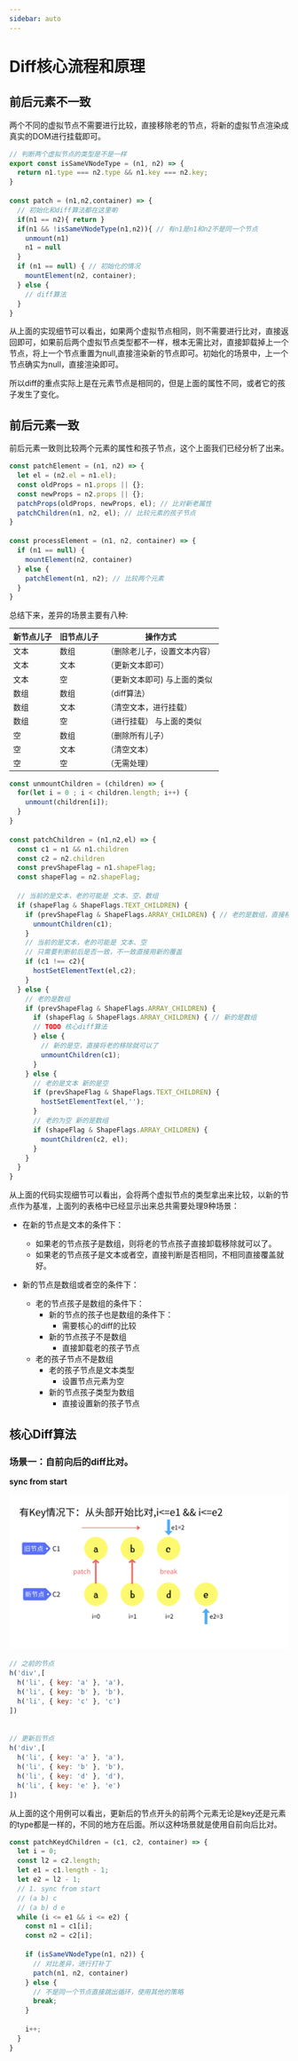 ```yaml
---
sidebar: auto
---
```


# Diff核心流程和原理

## 前后元素不一致

两个不同的虚拟节点不需要进行比较，直接移除老的节点，将新的虚拟节点渲染成真实的DOM进行挂载即可。

```js
// 判断两个虚拟节点的类型是不是一样
export const isSameVNodeType = (n1, n2) => {
  return n1.type === n2.type && n1.key === n2.key;
}

const patch = (n1,n2,container) => {
  // 初始化和diff算法都在这里喲
  if(n1 == n2){ return }
  if(n1 && !isSameVNodeType(n1,n2)){ // 有n1是n1和n2不是同一个节点
    unmount(n1)
    n1 = null
  }
  if (n1 == null) { // 初始化的情况
    mountElement(n2, container); 
  } else {
    // diff算法
  }
}
```
从上面的实现细节可以看出，如果两个虚拟节点相同，则不需要进行比对，直接返回即可，如果前后两个虚拟节点类型都不一样，根本无需比对，直接卸载掉上一个节点，将上一个节点重置为null,直接渲染新的节点即可。初始化的场景中，上一个节点确实为null，直接渲染即可。

所以diff的重点实际上是在元素节点是相同的，但是上面的属性不同，或者它的孩子发生了变化。

## 前后元素一致

前后元素一致则比较两个元素的属性和孩子节点，这个上面我们已经分析了出来。

```js
const patchElement = (n1, n2) => {
  let el = (n2.el = n1.el);
  const oldProps = n1.props || {};
  const newProps = n2.props || {};
  patchProps(oldProps, newProps, el); // 比对新老属性
  patchChildren(n1, n2, el); // 比较元素的孩子节点
}

const processElement = (n1, n2, container) => {
  if (n1 == null) {
    mountElement(n2, container)
  } else {
    patchElement(n1, n2); // 比较两个元素
  }
}
```

总结下来，差异的场景主要有八种:

| 新节点儿子 | 旧节点儿子| 操作方式 |
|-----------|-----------| -------|
|文本	|数组	|（删除老儿子，设置文本内容）|
|文本	|文本	|（更新文本即可）|
|文本	|空	|（更新文本即可) 与上面的类似|
|数组	|数组|	（diff算法）|
|数组	|文本|	（清空文本，进行挂载）|
|数组	|空	|（进行挂载） 与上面的类似|
|空	  |数组	|（删除所有儿子）|
|空	  |文本	|（清空文本）|
|空	  |空	|（无需处理）|

```js
const unmountChildren = (children) => {
  for(let i = 0 ; i < children.length; i++) {
    unmount(children[i]);
  }
}

const patchChildren = (n1,n2,el) => {
  const c1 = n1 && n1.children
  const c2 = n2.children
  const prevShapeFlag = n1.shapeFlag;
  const shapeFlag = n2.shapeFlag;
  
  // 当前的是文本，老的可能是 文本、空、数组
  if (shapeFlag & ShapeFlags.TEXT_CHILDREN) {
    if (prevShapeFlag & ShapeFlags.ARRAY_CHILDREN) { // 老的是数组，直接移除老的节点
      unmountChildren(c1);
    }
    // 当前的是文本，老的可能是 文本、空
    // 只需要判断前后是否一致，不一致直接用新的覆盖
    if (c1 !== c2){ 
      hostSetElementText(el,c2);
    }
  } else {
    // 老的是数组
    if (prevShapeFlag & ShapeFlags.ARRAY_CHILDREN) {
      if (shapeFlag & ShapeFlags.ARRAY_CHILDREN) { // 新的是数组
      // TODO 核心diff算法
      } else {
        // 新的是空，直接将老的移除就可以了
        unmountChildren(c1);
      }
    } else {
      // 老的是文本 新的是空
      if (prevShapeFlag & ShapeFlags.TEXT_CHILDREN) {
        hostSetElementText(el,'');
      }
      // 老的为空 新的是数组
      if (shapeFlag & ShapeFlags.ARRAY_CHILDREN) {
        mountChildren(c2, el);
      }
    }
  }
}
```

从上面的代码实现细节可以看出，会将两个虚拟节点的类型拿出来比较，以新的节点作为基准，上面列的表格中已经显示出来总共需要处理9种场景：
- 在新的节点是文本的条件下：
  - 如果老的节点孩子是数组，则将老的节点孩子直接卸载移除就可以了。
  - 如果老的节点孩子是文本或者空，直接判断是否相同，不相同直接覆盖就好。

- 新的节点是数组或者空的条件下：
  - 老的节点孩子是数组的条件下：
    - 新的节点的孩子也是数组的条件下：
      - 需要核心的diff的比较
    - 新的节点孩子不是数组
      - 直接卸载老的孩子节点
  - 老的孩子节点不是数组
    - 老的孩子节点是文本类型
      - 设置节点元素为空
    - 新的节点孩子类型为数组
      - 直接设置新的孩子节点

## 核心Diff算法


### 场景一：自前向后的diff比对。

**sync from start**

![场景1：自前向后](../../images/vue3/02.png)

```js
// 之前的节点
h('div',[
  h('li', { key: 'a' }, 'a'),
  h('li', { key: 'b' }, 'b'),
  h('li', { key: 'c' }, 'c')
]) 


// 更新后节点
h('div',[
  h('li', { key: 'a' }, 'a'),
  h('li', { key: 'b' }, 'b'),
  h('li', { key: 'd' }, 'd'),
  h('li', { key: 'e' }, 'e')
])
```

从上面的这个用例可以看出，更新后的节点开头的前两个元素无论是key还是元素的type都是一样的，不同的地方在后面。所以这种场景就是使用自前向后比对。

```js
const patchKeydChildren = (c1, c2, container) => {
  let i = 0;
  const l2 = c2.length;
  let e1 = c1.length - 1;
  let e2 = l2 - 1;
  // 1. sync from start
  // (a b) c
  // (a b) d e
  while (i <= e1 && i <= e2) {
    const n1 = c1[i];
    const n2 = c2[i];
    
    if (isSameVNodeType(n1, n2)) {
      // 对比差异，进行打补丁
      patch(n1, n2, container)
    } else {
      // 不是同一个节点直接跳出循环，使用其他的策略
      break;
    }

    i++;
  }
}
```


